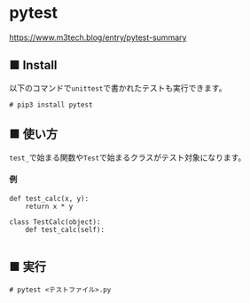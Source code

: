 # pytest
https://www.m3tech.blog/entry/pytest-summary
## ■ Install
以下のコマンドで`unittest`で書かれたテストも実行できます。
```
# pip3 install pytest
```
## ■ 使い方
`test_`で始まる関数や`Test`で始まるクラスがテスト対象になります。
#### 例
```
def test_calc(x, y):
    return x * y
    
class TestCalc(object):
    def test_calc(self):
    
```
## ■ 実行
```
# pytest <テストファイル>.py
```
